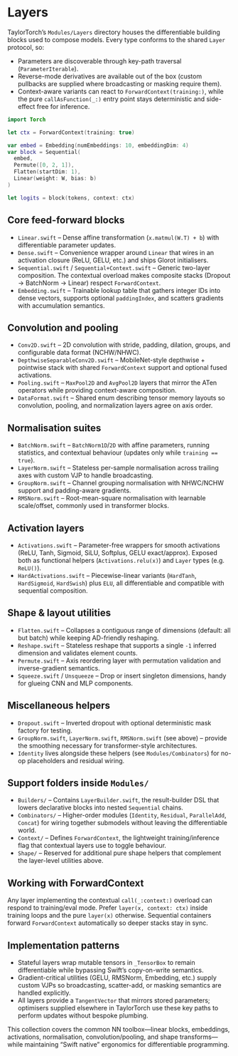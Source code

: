 # Layers

TaylorTorch’s `Modules/Layers` directory houses the differentiable building blocks used to compose models. Every type conforms to the shared `Layer` protocol, so:

- Parameters are discoverable through key-path traversal (`ParameterIterable`).
- Reverse-mode derivatives are available out of the box (custom pullbacks are supplied where broadcasting or masking require them).
- Context-aware variants can react to `ForwardContext(training:)`, while the pure `callAsFunction(_:)` entry point stays deterministic and side-effect free for inference.

```swift
import Torch

let ctx = ForwardContext(training: true)

var embed = Embedding(numEmbeddings: 10, embeddingDim: 4)
var block = Sequential(
  embed,
  Permute([0, 2, 1]),
  Flatten(startDim: 1),
  Linear(weight: W, bias: b)
)

let logits = block(tokens, context: ctx)
```

## Core feed-forward blocks

- `Linear.swift` – Dense affine transformation (`x.matmul(W.T) + b`) with differentiable parameter updates.
- `Dense.swift` – Convenience wrapper around `Linear` that wires in an activation closure (ReLU, GELU, etc.) and ships Glorot initialisers.
- `Sequential.swift` / `Sequential+Context.swift` – Generic two-layer composition. The contextual overload makes composite stacks (Dropout → BatchNorm → Linear) respect `ForwardContext`.
- `Embedding.swift` – Trainable lookup table that gathers integer IDs into dense vectors, supports optional `paddingIndex`, and scatters gradients with accumulation semantics.

## Convolution and pooling

- `Conv2D.swift` – 2D convolution with stride, padding, dilation, groups, and configurable data format (NCHW/NHWC).
- `DepthwiseSeparableConv2D.swift` – MobileNet-style depthwise + pointwise stack with shared `ForwardContext` support and optional fused activations.
- `Pooling.swift` – `MaxPool2D` and `AvgPool2D` layers that mirror the ATen operators while providing context-aware composition.
- `DataFormat.swift` – Shared enum describing tensor memory layouts so convolution, pooling, and normalization layers agree on axis order.

## Normalisation suites

- `BatchNorm.swift` – `BatchNorm1D`/`2D` with affine parameters, running statistics, and contextual behaviour (updates only while `training == true`).
- `LayerNorm.swift` – Stateless per-sample normalisation across trailing axes with custom VJP to handle broadcasting.
- `GroupNorm.swift` – Channel grouping normalisation with NHWC/NCHW support and padding-aware gradients.
- `RMSNorm.swift` – Root-mean-square normalisation with learnable scale/offset, commonly used in transformer blocks.

## Activation layers

- `Activations.swift` – Parameter-free wrappers for smooth activations (ReLU, Tanh, Sigmoid, SiLU, Softplus, GELU exact/approx). Exposed both as functional helpers (`Activations.relu(x)`) and `Layer` types (e.g. `ReLU()`).
- `HardActivations.swift` – Piecewise-linear variants (`HardTanh`, `HardSigmoid`, `HardSwish`) plus `ELU`, all differentiable and compatible with sequential composition.

## Shape & layout utilities

- `Flatten.swift` – Collapses a contiguous range of dimensions (default: all but batch) while keeping AD-friendly reshaping.
- `Reshape.swift` – Stateless reshape that supports a single `-1` inferred dimension and validates element counts.
- `Permute.swift` – Axis reordering layer with permutation validation and inverse-gradient semantics.
- `Squeeze.swift` / `Unsqueeze` – Drop or insert singleton dimensions, handy for glueing CNN and MLP components.

## Miscellaneous helpers

- `Dropout.swift` – Inverted dropout with optional deterministic mask factory for testing.
- `GroupNorm.swift`, `LayerNorm.swift`, `RMSNorm.swift` (see above) – provide the smoothing necessary for transformer-style architectures.
- `Identity` lives alongside these helpers (see `Modules/Combinators`) for no-op placeholders and residual wiring.

## Support folders inside `Modules/`

- `Builders/` – Contains `LayerBuilder.swift`, the result-builder DSL that lowers declarative blocks into nested `Sequential` chains.
- `Combinators/` – Higher-order modules (`Identity`, `Residual`, `ParallelAdd`, `Concat`) for wiring together submodels without leaving the differentiable world.
- `Context/` – Defines `ForwardContext`, the lightweight training/inference flag that contextual layers use to toggle behaviour.
- `Shape/` – Reserved for additional pure shape helpers that complement the layer-level utilities above.

## Working with ForwardContext

Any layer implementing the contextual `call(_:context:)` overload can respond to training/eval mode. Prefer `layer(x, context: ctx)` inside training loops and the pure `layer(x)` otherwise. Sequential containers forward `ForwardContext` automatically so deeper stacks stay in sync.

## Implementation patterns

- Stateful layers wrap mutable tensors in `_TensorBox` to remain differentiable while bypassing Swift’s copy-on-write semantics.
- Gradient-critical utilities (GELU, RMSNorm, Embedding, etc.) supply custom VJPs so broadcasting, scatter-add, or masking semantics are handled explicitly.
- All layers provide a `TangentVector` that mirrors stored parameters; optimisers supplied elsewhere in TaylorTorch use these key paths to perform updates without bespoke plumbing.

This collection covers the common NN toolbox—linear blocks, embeddings, activations, normalisation, convolution/pooling, and shape transforms—while maintaining “Swift native” ergonomics for differentiable programming.
